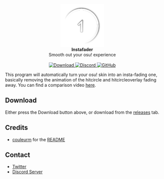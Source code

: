<p align="center">
<img align=center src="./img/logo.png" alt="osu! hitcircle fading away" width="140" />
</br>
<strong>Instafader</strong>
</br>
Smooth out your osu! experience
</br>
</br>
    <a href="https://github.com/SnowzNZ/Instafader/releases/latest/Instafader.exe">
    <img src="https://img.shields.io/badge/Download-exe-brightgreen?style=for-the-badge" alt="Download" />
    <a href="https://discord.gg/pbUqGM7yFV">
    <img src="https://img.shields.io/discord/1044134327434358844?color=7389D8&labelColor=6A7EC2&label=Discord&logo=discord&logoColor=white&style=for-the-badge" alt="Discord" />
</a>
    <a href="https://github.com/SnowzNZ/Instafader/blob/rewrite/LICENSE.md">
    <img alt="GitHub" src="https://img.shields.io/github/license/SnowzNZ/Instafader?style=for-the-badge">
</a>
</p>

This program will automatically turn your osu! skin into an insta-fading one, basically removing the animation of the hitcircle and hitcircleoverlay fading away. You can find a comparison video [here](https://youtu.be/C2b8PEHarvM).

## Download

Either press the Download button above, or download from the [releases](https://github.com/SnowzNZ/Instafader/releases) tab.


## Credits

- [couleurm](https://github.com/couleurm) for the [README](https://github.com/couleurm/couleurstoolbox)

## Contact

- [Twitter](https://twitter.com/Snowz2k)
- [Discord Server](https://discord.gg/pbUqGM7yFV)
